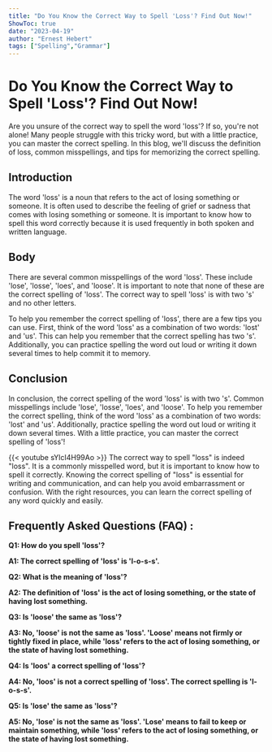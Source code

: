 ```yaml
---
title: "Do You Know the Correct Way to Spell 'Loss'? Find Out Now!"
ShowToc: true 
date: "2023-04-19"
author: "Ernest Hebert" 
tags: ["Spelling","Grammar"]
---
```

# Do You Know the Correct Way to Spell 'Loss'? Find Out Now!

Are you unsure of the correct way to spell the word 'loss'? If so, you're not alone! Many people struggle with this tricky word, but with a little practice, you can master the correct spelling. In this blog, we'll discuss the definition of loss, common misspellings, and tips for memorizing the correct spelling. 

## Introduction

The word 'loss' is a noun that refers to the act of losing something or someone. It is often used to describe the feeling of grief or sadness that comes with losing something or someone. It is important to know how to spell this word correctly because it is used frequently in both spoken and written language. 

## Body

There are several common misspellings of the word 'loss'. These include 'lose', 'losse', 'loes', and 'loose'. It is important to note that none of these are the correct spelling of 'loss'. The correct way to spell 'loss' is with two 's' and no other letters. 

To help you remember the correct spelling of 'loss', there are a few tips you can use. First, think of the word 'loss' as a combination of two words: 'lost' and 'us'. This can help you remember that the correct spelling has two 's'. Additionally, you can practice spelling the word out loud or writing it down several times to help commit it to memory. 

## Conclusion

In conclusion, the correct spelling of the word 'loss' is with two 's'. Common misspellings include 'lose', 'losse', 'loes', and 'loose'. To help you remember the correct spelling, think of the word 'loss' as a combination of two words: 'lost' and 'us'. Additionally, practice spelling the word out loud or writing it down several times. With a little practice, you can master the correct spelling of 'loss'!

{{< youtube sYlcI4H99Ao >}} 
The correct way to spell "loss" is indeed "loss". It is a commonly misspelled word, but it is important to know how to spell it correctly. Knowing the correct spelling of "loss" is essential for writing and communication, and can help you avoid embarrassment or confusion. With the right resources, you can learn the correct spelling of any word quickly and easily.

## Frequently Asked Questions (FAQ) :
**Q1: How do you spell 'loss'?**

**A1: The correct spelling of 'loss' is 'l-o-s-s'.**

**Q2: What is the meaning of 'loss'?**

**A2: The definition of 'loss' is the act of losing something, or the state of having lost something.**

**Q3: Is 'loose' the same as 'loss'?**

**A3: No, 'loose' is not the same as 'loss'. 'Loose' means not firmly or tightly fixed in place, while 'loss' refers to the act of losing something, or the state of having lost something.**

**Q4: Is 'loos' a correct spelling of 'loss'?**

**A4: No, 'loos' is not a correct spelling of 'loss'. The correct spelling is 'l-o-s-s'.**

**Q5: Is 'lose' the same as 'loss'?**

**A5: No, 'lose' is not the same as 'loss'. 'Lose' means to fail to keep or maintain something, while 'loss' refers to the act of losing something, or the state of having lost something.**





